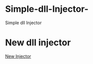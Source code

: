 # Simple-dll-Injector-
Simple dll Injector
# New dll injector
[New Injector](https://github.com/ayment/new-dll-injector) 
